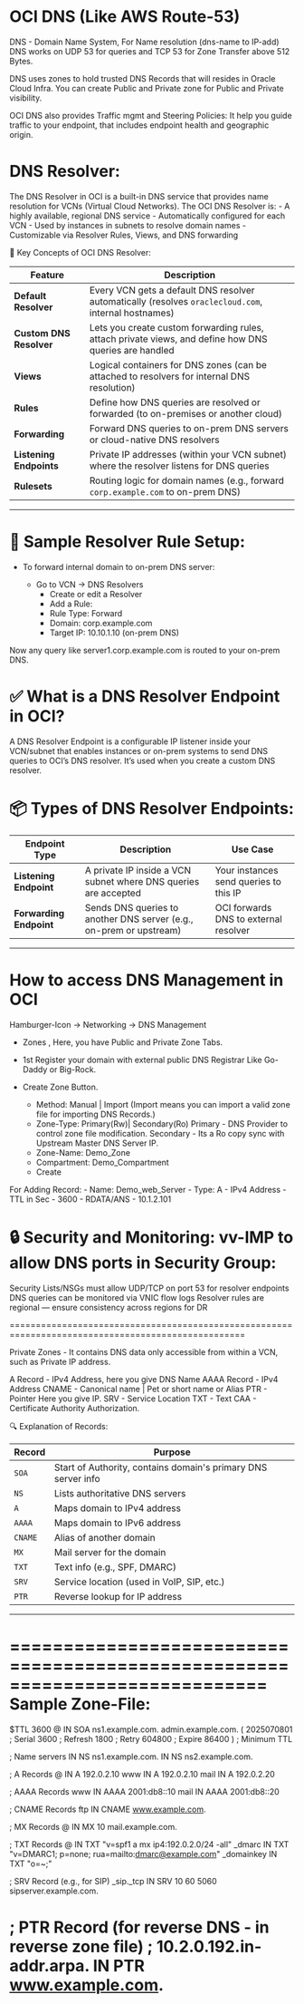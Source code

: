 # OCI DNS (Like AWS Route-53)

DNS - Domain Name System, For Name resolution (dns-name to IP-add)
DNS works on UDP 53 for queries and TCP 53 for Zone Transfer above 512 Bytes.

DNS uses zones to hold trusted DNS Records that will resides in Oracle Cloud Infra.
You can create Public and Private zone for Public and Private visibility.

OCI DNS also provides Traffic mgmt and Steering Policies:
It help you guide traffic to your endpoint, that includes endpoint health and geographic origin.

# DNS Resolver:
The DNS Resolver in OCI is a built-in DNS service that provides name resolution for VCNs (Virtual Cloud Networks).
The OCI DNS Resolver is:
    - A highly available, regional DNS service
    - Automatically configured for each VCN
    - Used by instances in subnets to resolve domain names
    - Customizable via Resolver Rules, Views, and DNS forwarding


🔧 Key Concepts of OCI DNS Resolver:

| Feature                 | Description                                                                                           |
| ----------------------- | ----------------------------------------------------------------------------------------------------- |
| **Default Resolver**    | Every VCN gets a default DNS resolver automatically (resolves `oraclecloud.com`, internal hostnames)  |
| **Custom DNS Resolver** | Lets you create custom forwarding rules, attach private views, and define how DNS queries are handled |
| **Views**               | Logical containers for DNS zones (can be attached to resolvers for internal DNS resolution)           |
| **Rules**               | Define how DNS queries are resolved or forwarded (to on-premises or another cloud)                    |
| **Forwarding**          | Forward DNS queries to on-prem DNS servers or cloud-native DNS resolvers                              |
| **Listening Endpoints** | Private IP addresses (within your VCN subnet) where the resolver listens for DNS queries              |
| **Rulesets**            | Routing logic for domain names (e.g., forward `corp.example.com` to on-prem DNS)                      |
-----------------------------------------------------------------------------------------------------------------------------------

# 🧪 Sample Resolver Rule Setup:

- To forward internal domain to on-prem DNS server:

    - Go to VCN → DNS Resolvers
        - Create or edit a Resolver
        - Add a Rule:
        - Rule Type: Forward
        - Domain: corp.example.com
        - Target IP: 10.10.1.10 (on-prem DNS)

Now any query like server1.corp.example.com is routed to your on-prem DNS.

# ✅ What is a DNS Resolver Endpoint in OCI?
A DNS Resolver Endpoint is a configurable IP listener inside your VCN/subnet that enables instances or on-prem systems to send DNS queries to OCI’s DNS resolver. 
It’s used when you create a custom DNS resolver.

# 📦 Types of DNS Resolver Endpoints:

| Endpoint Type           | Description                                                         | Use Case                               |
| ----------------------- | ------------------------------------------------------------------- | -------------------------------------- |
| **Listening Endpoint**  | A private IP inside a VCN subnet where DNS queries are accepted     | Your instances send queries to this IP |
| **Forwarding Endpoint** | Sends DNS queries to another DNS server (e.g., on-prem or upstream) | OCI forwards DNS to external resolver  |
-------------------------------------------------------------------------------------------------------------------------------------------

# How to access DNS Management in OCI

Hamburger-Icon -> Networking -> DNS Management <Click-it>
 - <Click-On> Zones  , Here, you have Public and Private Zone Tabs. 
* 1st Register your domain with external public DNS Registrar Like Go-Daddy or Big-Rock.
 - <Click-On> Create Zone Button.
    - Method: Manual | Import  (Import means you can import a valid zone file for importing DNS Records.)
    - Zone-Type: Primary(Rw)| Secondary(Ro) Primary - DNS Provider to control zone file modification.
                                            Secondary - Its a Ro copy sync with Upstream Master DNS Server IP.
    - Zone-Name: Demo_Zone
    - Compartment: Demo_Compartment
    - <Click-On> Create

For Adding Record:
    - Name: Demo_web_Server
    - Type: A - IPv4 Address
    - TTL in Sec - 3600
    - RDATA/ANS - 10.1.2.101


# 🔒 Security and Monitoring: vv-IMP to allow DNS ports in Security Group:

Security Lists/NSGs must allow UDP/TCP on port 53 for resolver endpoints
DNS queries can be monitored via VNIC flow logs
Resolver rules are regional — ensure consistency across regions for DR

===================================================================================================

Private Zones - It contains DNS data only accessible from within a VCN, such as Private IP address.

A Record - IPv4 Address, here you give DNS Name
AAAA Record - IPv4 Address
CNAME - Canonical name | Pet or short name or Alias
PTR - Pointer Here you give IP.
SRV - Service Location
TXT - Text
CAA - Certificate Authority Authorization.

🔍 Explanation of Records:

| Record  | Purpose                                                       |
| ------- | ------------------------------------------------------------- |
| `SOA`   | Start of Authority, contains domain's primary DNS server info |
| `NS`    | Lists authoritative DNS servers                               |
| `A`     | Maps domain to IPv4 address                                   |
| `AAAA`  | Maps domain to IPv6 address                                   |
| `CNAME` | Alias of another domain                                       |
| `MX`    | Mail server for the domain                                    |
| `TXT`   | Text info (e.g., SPF, DMARC)                                  |
| `SRV`   | Service location (used in VoIP, SIP, etc.)                    |
| `PTR`   | Reverse lookup for IP address                                 |
---------------------------------------------------------------------------

============================================================================
Sample Zone-File:
============================================================================
$TTL 3600
@       IN      SOA     ns1.example.com. admin.example.com. (
                        2025070801 ; Serial
                        3600       ; Refresh
                        1800       ; Retry
                        604800     ; Expire
                        86400 )    ; Minimum TTL

; Name servers
        IN      NS      ns1.example.com.
        IN      NS      ns2.example.com.

; A Records
@       IN      A       192.0.2.10
www     IN      A       192.0.2.10
mail    IN      A       192.0.2.20

; AAAA Records
www     IN      AAAA    2001:db8::10
mail    IN      AAAA    2001:db8::20

; CNAME Records
ftp     IN      CNAME   www.example.com.

; MX Records
@       IN      MX 10   mail.example.com.

; TXT Records
@       IN      TXT     "v=spf1 a mx ip4:192.0.2.0/24 -all"
_dmarc  IN      TXT     "v=DMARC1; p=none; rua=mailto:dmarc@example.com"
_domainkey IN   TXT     "o=~;"

; SRV Record (e.g., for SIP)
_sip._tcp IN    SRV     10 60 5060 sipserver.example.com.

; PTR Record (for reverse DNS - in reverse zone file)
; 10.2.0.192.in-addr.arpa. IN PTR www.example.com.
=========================================================================================
